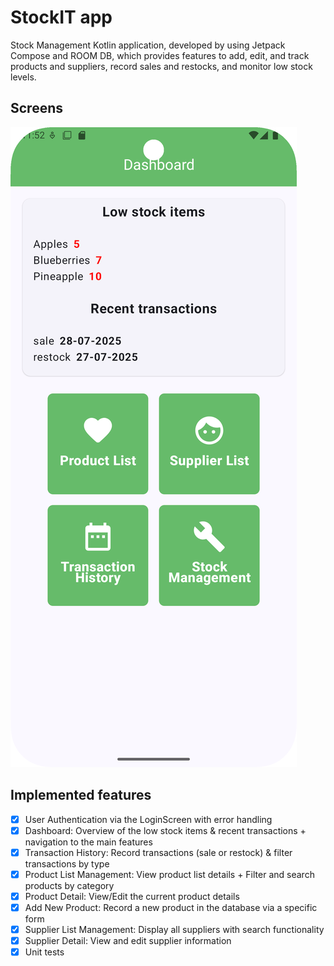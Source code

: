 # StockIT app
Stock Management Kotlin application, developed by using Jetpack Compose and ROOM DB, which provides features to add, edit, and track products and suppliers, record sales and restocks, and monitor low stock levels.

## Screens 
![Dashboard Screenshot](screenshots/dashboard_screen.png)

## Implemented features
- [x] User Authentication via the LoginScreen with error handling
- [x] Dashboard: Overview of the low stock items & recent transactions + navigation to the main features
- [x] Transaction History: Record transactions (sale or restock) & filter transactions by type
- [x] Product List Management: View product list details + Filter and search products by category
- [x] Product Detail: View/Edit the current product details
- [x] Add New Product: Record a new product in the database via a specific form
- [x] Supplier List Management: Display all suppliers with search functionality
- [x] Supplier Detail: View and edit supplier information
- [x] Unit tests
